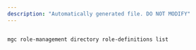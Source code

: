 ```yaml
---
description: "Automatically generated file. DO NOT MODIFY"
---
```


```bash

mgc role-management directory role-definitions list

```